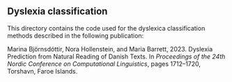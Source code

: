 ## Dyslexia classification

This directory contains the code used for the dyslexica classification methods described in the following publication:

Marina Björnsdóttir, Nora Hollenstein, and Maria Barrett, 2023. Dyslexia Prediction from Natural Reading of Danish Texts. In _Proceedings of the 24th Nordic Conference on Computational Linguistics_, pages 1712–1720, Torshavn, Faroe Islands. 
